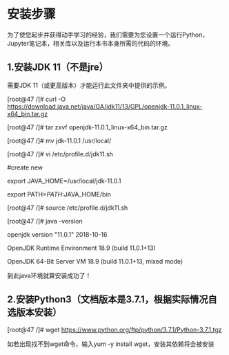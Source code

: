 # 安装步骤

为了使您起步并获得动手学习的经验，我们需要为您设置一个运行Python，Jupyter笔记本，相关库以及运行本书本身所需的代码的环境。

## 1.安装JDK 11（不是jre）

需要JDK 11（或更高版本）才能运行此文件夹中提供的示例。

[root@47 /]# curl -O https://download.java.net/java/GA/jdk11/13/GPL/openjdk-11.0.1_linux-x64_bin.tar.gz

[root@47 /]# tar zxvf openjdk-11.0.1_linux-x64_bin.tar.gz

[root@47 /]# mv jdk-11.0.1 /usr/local/

[root@47 /]# vi /etc/profile.d/jdk11.sh

#create new

export JAVA_HOME=/usr/local/jdk-11.0.1

export PATH=$PATH:$JAVA_HOME/bin

[root@47 /]# source /etc/profile.d/jdk11.sh

[root@47 /]# java -version

openjdk version "11.0.1" 2018-10-16

OpenJDK Runtime Environment 18.9 (build 11.0.1+13)

OpenJDK 64-Bit Server VM 18.9 (build 11.0.1+13, mixed mode)

到此java环境就算安装成功了！

## 2.安装Python3（文档版本是3.7.1，根据实际情况自选版本安装）

[root@47 /]# wget https://www.python.org/ftp/python/3.7.1/Python-3.7.1.tgz

如若出现找不到wget命令，输入yum -y install wget，安装其依赖将会被安装


